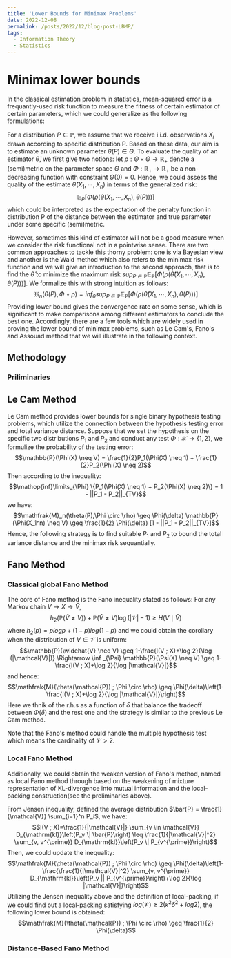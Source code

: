 ```yaml
---
title: 'Lower Bounds for Minimax Problems'
date: 2022-12-08
permalink: /posts/2022/12/blog-post-LBMP/
tags:
  - Information Theory
  - Statistics
---
```


# Minimax lower bounds
In the classical estimation problem in statistics, mean-squared error is a frequantly-used risk function to measure the fitness of certain estimator of certain parameters, which we could generalize as the following formulations:

For a distribution $P \in \mathbb{P}$, we assume that we receive i.i.d. observations $X_i$ drawn according to specific distribution P. Based on these data, our aim is to estimate an unknown parameter $\theta(P) \in \Theta$.  To evaluate the quality of an estimator $\hat{\theta}$, we first give two notions: let $\rho: \Theta \times \Theta \rightarrow \mathbb{R_{+}}$ denote a (semi)metric on the parameter space $\Theta$ and $\Phi: \mathbb{R_{+}} \rightarrow \mathbb{R_{+}}$ be a non-decreasing function with constraint $\Theta(0) = 0$. Hence, we could assess the quality of the estimate $\hat{\theta}(X_1,\cdots,X_n)$ in terms of the generalized risk: 
$$\mathbb{E}_P[\Phi(\rho(\hat{\theta}(X_1,\cdots,X_n),\theta(P)))]$$
which could be interpreted as the expectation of the penalty function in distribution P of the distance between the estimator and true parameter under some specific (semi)metric.

However, sometimes this kind of estimator will not be a good measure when we consider the risk functional not in a pointwise sense. There are two common approaches to tackle this thorny problem: one is via Bayesian view and another is the Wald method which also refers to the minimax risk function and we will give an introduction to the second approach, that is to find the $\hat{\theta}$ to minimize the maximum risk $sup_{P \in \mathbb{P}} \mathbb{E_P}[\Phi(\rho(\hat{\theta}(X_1,\cdots,X_n),\theta(P)))]$. We formalize this with strong intuition as follows:
$$\mathfrak{M}_n(\theta(P),\Phi \circ \rho) = inf_{\hat{\theta}} sup_{P \in \mathbb{P}} \mathbb{E_P}[\Phi(\rho(\hat{\theta}(X_1,\cdots,X_n),\theta(P)))]$$
Providing lower bound gives the convergence rate on some sense, which is significant to make comparisons among different estimators to conclude the best one. Accordingly, there are a few tools which are widely used in proving the lower bound of minimax problems, such as Le Cam's, Fano's and Assouad method that we will illustrate in the following context.

## Methodology
### Priliminaries

## Le Cam Method
Le Cam method provides lower bounds for single binary hypothesis testing problems, which utilize the connection between the hypothesis testing error and total variance distance. Suppose that we set the hypothesis on the specific two distributions $P_1$ and $P_2$ and conduct any test $\Phi: \mathcal{X} \rightarrow \{1,2\}$, we formulize the probability of the testing error: 
$$\mathbb{P}(\Phi(X) \neq V) = \frac{1}{2}P_1(\Phi(X) \neq 1) + \frac{1}{2}P_2(\Phi(X) \neq 2)$$
Then according to the inequality: 
$$\mathop{inf}\limits_{\Phi} \{P_1(\Phi(X) \neq 1) + P_2(\Phi(X) \neq 2)\} = 1 - ||P_1 - P_2||_{TV}$$
we have: 
$$\mathfrak{M}_n(\theta(P),\Phi \circ \rho) \geq \Phi(\delta) \mathbb{P}(\Phi(X_1^n) \neq V) \geq \frac{1}{2} \Phi(\delta) [1 - ||P_1 - P_2||_{TV}]$$
Hence, the following strategy is to find suitable $P_1$ and $P_2$ to bound the total variance distance and the minimax risk sequantially.
## Fano Method
### Classical global Fano Method
The core of Fano method is the Fano inequality stated as follows: For any Markov chain $V \rightarrow X \rightarrow \hat{V}$, 
$$h_2(\mathbb{P}(\widehat{V} \neq V))+\mathbb{P}(\widehat{V} \neq V) \log (|\mathcal{V}|-1) \geq H(V \mid \widehat{V})$$
where $h_2(p) = plogp + (1-p)log(1-p)$ and we could obtain the corollary when the distribution of $V \in \mathcal{V}$ is uniform:
$$\mathbb{P}(\widehat{V} \neq V) \geq 1-\frac{I(V ; X)+\log 2}{\log (|\mathcal{V}|)} \Rightarrow \inf _{\Psi} \mathbb{P}(\Psi(X) \neq V) \geq 1-\frac{I(V ; X)+\log 2}{\log |\mathcal{V}|}$$ and hence: 
$$\mathfrak{M}(\theta(\mathcal{P}) ; \Phi \circ \rho) \geq \Phi(\delta)\left(1-\frac{I(V ; X)+\log 2}{\log |\mathcal{V}|}\right)$$
Here we thnik of the r.h.s as a function of $\delta$ that balance the tradeoff between $\Phi(\delta)$ and the rest one and the strategy is similar to the previous Le Cam method.

Note that the Fano's method could handle the multiple hypothesis test which means the cardinality of $\mathcal{V} > 2$.

### Local Fano Method
Additionally, we could obtain the weaken version of Fano's method, named as local Fano method through based on the weakening of mixture representation of KL-divergence into mutual information and the local-packing construction(see the preliminaries above).

From Jensen inequality, defined the average distribution $\bar{P} = \frac{1}{\mathcal{V}} \sum_{i=1}^n P_i$, we have:
$$I(V ; X)=\frac{1}{|\mathcal{V}|} \sum_{v \in \mathcal{V}} D_{\mathrm{kl}}\left(P_v \| \bar{P}\right) \leq \frac{1}{|\mathcal{V}|^2} \sum_{v, v^{\prime}} D_{\mathrm{kl}}\left(P_v \| P_{v^{\prime}}\right)$$
Then, we could update the inequality: 
$$\mathfrak{M}(\theta(\mathcal{P}) ; \Phi \circ \rho) \geq \Phi(\delta)\left(1-\frac{\frac{1}{|\mathcal{V}|^2} \sum_{v, v^{\prime}} D_{\mathrm{kl}}\left(P_v || P_{v^{\prime}}\right)+\log 2}{\log |\mathcal{V}|}\right)$$
Utilizing the Jensen inequality above and the definition of local-packing, if we could find out a local-packing satisfying $log(\mathcal{V}) \geq 2(\kappa^2 \delta^2 + log2)$, the following lower bound is obtained:
$$\mathfrak{M}(\theta(\mathcal{P}) ; \Phi \circ \rho) \geq \frac{1}{2} \Phi(\delta)$$
### Distance-Based Fano Method





